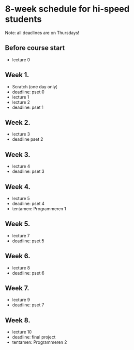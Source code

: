 # 8-week schedule for hi-speed students

Note: all deadlines are on Thursdays!

<div class="row">
<div class="col-lg-6">

## Before course start

* lecture 0

## Week 1.

* Scratch (one day only)
* deadline: pset 0
* lecture 1 
* lecture 2 
* deadline: pset 1

## Week 2.

* lecture 3 
* deadline pset 2

## Week 3.

* lecture 4 
* deadline: pset 3

## Week 4.

* lecture 5 
* deadline: pset 4
* tentamen: Programmeren 1

</div>

<div class="col-lg-6">

## Week 5.

* lecture 7
* deadline: pset 5

## Week 6.

* lecture 8
* deadline: pset 6

## Week 7.

* lecture 9
* deadline: pset 7

## Week 8.

* lecture 10
* deadline: final project
* tentamen: Programmeren 2

</div>
</div>
